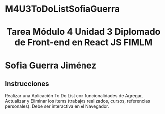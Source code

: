 # M4U3ToDoListSofiaGuerra

<h1><p align="center">Tarea Módulo 4 Unidad 3 Diplomado de Front-end en React JS FIMLM</p></h1>
<h1><p>Sofia Guerra Jiménez</p></h1>

<summary><h2><width="28" /> Instrucciones </h2></summary>
Realizar una Aplicación To Do List con funcionalidades de Agregar, Actualizar y Eliminar los ítems (trabajos realizados, cursos, referencias personales). Debe ser interactiva en el Navegador.

<br/>
